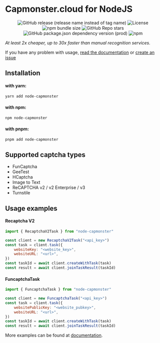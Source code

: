 # Capmonster.cloud for NodeJS

<center>

![GitHub release (release name instead of tag name)](https://img.shields.io/github/v/release/alperensert/node-capmonster?include_prereleases&style=for-the-badge) ![License](https://img.shields.io/github/license/alperensert/node-capmonster?style=for-the-badge) ![npm bundle size](https://img.shields.io/bundlephobia/minzip/node-capmonster?style=for-the-badge) ![GitHub Repo stars](https://img.shields.io/github/stars/alperensert/node-capmonster?style=for-the-badge) ![GitHub package.json dependency version (prod)](https://img.shields.io/github/package-json/dependency-version/alperensert/node-capmonster/axios?style=for-the-badge)
![npm](https://img.shields.io/npm/dm/node-capmonster?style=for-the-badge)

</center>

_At least 2x cheaper, up to 30x faster than manual recognition services._

If you have any problem with usage, [read the documentation](https://node-capmonster.alperen.io) or [create an issue](https://github.com/alperensert/node-capmonster/issues/new)

## Installation

#### with yarn:

```bash
yarn add node-capmonster
```

#### with npm:

```bash
npm node-capmonster
```

#### with pnpm:

```bash
pnpm add node-capmonster
```

## Supported captcha types

-   FunCaptcha
-   GeeTest
-   HCaptcha
-   Image to Text
-   ReCAPTCHA v2 / v2 Enterprise / v3
-   Turnstile

## Usage examples

#### Recaptcha V2

```js
import { RecaptchaV2Task } from "node-capmonster"

const client = new RecaptchaV2Task("<api_key>")
const task = client.task({
    websiteKey: "<website_key>",
    websiteURL: "<url>",
})
const taskId = await client.createWithTask(task)
const result = await client.joinTaskResult(taskId)
```

#### FuncaptchaTask

```js
import { FuncaptchaTask } from "node-capmonster"

const client = new FuncaptchaTask("<api_key>")
const task = client.task({
    websitePublicKey: "<website_pubkey>",
    websiteURL: "<url>",
})
const taskId = await client.createWithTask(task)
const result = await client.joinTaskResult(taskId)
```

More examples can be found at [documentation](https://node-capmonster.alperen.io).
